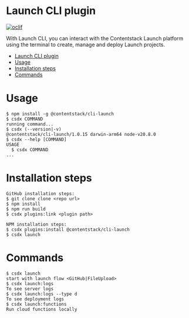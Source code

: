 # Launch CLI plugin

[![oclif](https://img.shields.io/badge/cli-oclif-brightgreen.svg)](https://oclif.io)

With Launch CLI, you can interact with the Contentstack Launch platform using the terminal to create, manage and deploy Launch projects.

<!-- toc -->

- [Launch CLI plugin](#launch-cli-plugin)
- [Usage](#usage)
- [Installation steps](#installation-steps)
- [Commands](#commands)
<!-- tocstop -->

# Usage

<!-- usage -->

```sh-session
$ npm install -g @contentstack/cli-launch
$ csdx COMMAND
running command...
$ csdx (--version|-v)
@contentstack/cli-launch/1.0.15 darwin-arm64 node-v20.8.0
$ csdx --help [COMMAND]
USAGE
  $ csdx COMMAND
...
```

<!-- usagestop -->

# Installation steps

```sh-session
GitHub installation steps:
$ git clone clone <repo url>
$ npm install
$ npm run build
$ csdx plugins:link <plugin path>

NPM installation steps:
$ csdx plugins:install @contentstack/cli-launch
$ csdx launch
```

# Commands

```sh-session
$ csdx launch
start with launch flow <GitHub|FileUpload>
$ csdx launch:logs
To see server logs
$ csdx launch:logs --type d
To see deployment logs
$ csdx launch:functions
Run cloud functions locally
```

<!-- commandsstop -->
